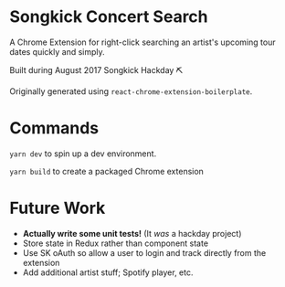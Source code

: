 # Songkick Concert Search

A Chrome Extension for right-click searching an artist's upcoming tour dates quickly and simply.

Built during August 2017 Songkick Hackday ⛏

Originally generated using `react-chrome-extension-boilerplate`.

# Commands

`yarn dev` to spin up a dev environment.

`yarn build` to create a packaged Chrome extension


# Future Work

* **Actually write some unit tests!** (It *was* a hackday project)
* Store state in Redux rather than component state
* Use SK oAuth so allow a user to login and track directly from the extension
* Add additional artist stuff; Spotify player, etc.

